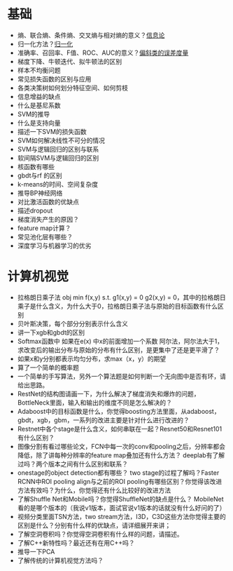 # 基础

- 熵、联合熵、条件熵、交叉熵与相对熵的意义？[信息论](信息论.md)
- 归一化方法？[归一化](02参数调整与最小二乘概率解释.md)
- 准确率、召回率、F值、ROC、AUC的意义？[偏斜类的误差度量](09机器学习系统的设计.md)
- 梯度下降、牛顿迭代、拟牛顿法的区别
- 样本不均衡问题
- 常见损失函数的区别与应用
- 各类决策树如何划分特征空间、如何剪枝
- 信息增益的缺点
- 什么是基尼系数
- SVM的推导
- 什么是支持向量
- 描述一下SVM的损失函数
- SVM如何解决线性不可分的情况
- SVM与逻辑回归的区别与联系
- 软间隔SVM与逻辑回归的区别
- 核函数有哪些
- gbdt与rf 的区别
- k-means的时间、空间复杂度
- 推导BP神经网络
- 对比激活函数的优缺点
- 描述dropout
- 梯度消失产生的原因？
- feature map计算？
- 常见池化层有哪些？
- 深度学习与机器学习的优劣

# 计算机视觉

- 拉格朗日乘子法 obj min f(x,y) s.t. g1(x,y) = 0 g2(x,y) = 0，其中的拉格朗日乘子是什么含义，为什么大于0，拉格朗日乘子法与原始的目标函数有什么区别
- 贝叶斯决策，每个部分分别表示什么含义
- 讲一下xgb和gbdt的区别
- Softmax函数中 如果在e(x) 中x的前面增加一个系数 阿尔法，阿尔法大于1，求改变后的输出分布与原始的分布有什么区别，是更集中了还是更平滑了？
- 如果x和y分别都表示均匀分布，求max（x，y）的期望
- 算了一个简单的概率题
- 一个简单的手写算法，另外一个算法题是如何判断一个无向图中是否有环，请给出思路。
- RestNet的结构图请画一下，为什么解决了梯度消失和爆炸的问题，BottleNeck里面，输入和输出的维度不同是怎么解决的？
- Adaboost中的目标函数是什么，你觉得boosting方法里面，从adaboost，gbdt，xgb，gbm，一系列的改进主要是针对什么进行改进的？
- Restnet中各个stage是什么含义，如何串联在一起？Resnet50和Resnet101有什么区别？
- 图像分割有看过哪些论文，FCN中每一次的conv和pooling之后，分辨率都会降低，除了讲每种分辨率的feature map叠加还有什么方法？ deeplab有了解过吗？两个版本之间有什么区别和联系？
- onestage的object detection都有哪些？ two stage的过程了解吗？Faster RCNN中ROI pooling align与之前的ROI pooling有哪些区别？你觉得该改进方法有效吗？为什么，你觉得还有什么比较好的改进方法
- 了解Shuffle Net和Mobile吗？你觉得ShuffleNet的缺点是什么？ MobileNet看的是哪个版本的（我说v1版本，面试官说v1版本的话就没有什么好问的了）
- 视频分类里面TSN方法，two stream方法，I3D，C3D这些方法你觉得主要的区别是什么？分别有什么样的优缺点，请详细展开来讲；
- 了解空洞卷积吗？你觉得空洞卷积有什么样的问题，请描述。
- 了解C++新特性吗？最近还有在用C++吗？
- 推导一下PCA
- 了解传统的计算机视觉方法吗？